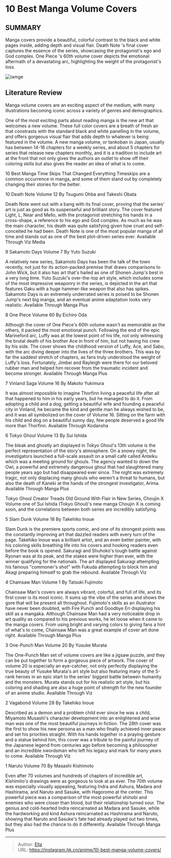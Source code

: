 # 10 Best Manga Volume Covers


## SUMMARY 


 Manga covers provide a beautiful, colorful contrast to the black and white pages inside, adding depth and visual flair. 
Death Note
&#39;s final cover captures the essence of the series, showcasing the protagonist&#39;s ego and God complex. 
One Piece
&#39;s 60th volume cover depicts the emotional aftermath of a devastating arc, highlighting the weight of the protagonist&#39;s loss. 

![iamge](https://static1.srcdn.com/wordpress/wp-content/uploads/2024/01/picture-of-mitsui-from-slam-dunk-denji-from-chainsaw-man-and-nagumo-from-sakamoto-days.jpg)

## Literature Review

Manga volume covers are an exciting aspect of the medium, with many illustrations becoming iconic across a variety of genres and demographics.




One of the most exciting parts about reading manga is the new art that welcomes a new volume. These full color covers are a breath of fresh air that constrasts with the standard black and white panelling in the volume, and offers gorgeous visual flair that adds depth to whatever is being featured in the volume.
A new manga volume, or tankoban in Japan, usually has between 14-16 chapters for a weekly series, and about 5 chapters for series that release new chapters monthly, and it is a tradition to include art at the front that not only gives the authors an outlet to show off their coloring skills but also gives the reader an idea of what is to come.
            
 
 10 Best Manga Time Skips That Changed Everything 
Timeskips are a common occurrence in manga, and some of them stand out by completely changing their stories for the better.












 








 10  Death Note Volume 12 
By Tsugumi Ohba and Takeshi Obata
        

Death Note went out with a bang with its final cover, proving that the series&#39; art is just as good as its suspenseful and brilliant story. The cover featured Light, L, Near and Mello, with the protagonist stretching his hands in a cross-shape, a reference to his ego and God complex. As much as he was the main character, his death was quite satisfying given how cruel and self-conceited he had been. Death Note is one of the most popular manga of all time and stands out as one of the best plot-driven series ever.
Available Through Viz Media





 9  Sakamoto Days Volume 7 
By Yuto Suzuki
        

A relatively new series, Sakamoto Days has been the talk of the town recently, not just for its action-packed premise that draws comparisons to John Wick, but it also has art that&#39;s hailed as one of Shonen Jump&#39;s best in a very long time. Yuto Suzuki&#39;s over-the-top art style, which includes some of the most impressive weaponry in the series, is depicted in the art that features Gaku with a huge hammer-like weapon that also has spikes. Sakamoto Days is an extremely underrated series is poised to be Shonen Jump&#39;s next big manga, and an eventual anime adaptation looks very realistic.
Available Through Manga Plus





 8  One Piece Volume 60 
By Eichiro Oda
        

Although the cover of One Piece&#39;s 60th volume wasn&#39;t as memorable as the others, it packed the most emotional punch. Following the end of the epic Marineford arc, Luffy was at the lowest point of his life, not only witnessing the brutal death of his brother Ace in front of him, but not having his crew by his side. The cover shows the childhood version of Luffy, Ace, and Sabo, with the arc diving deeper into the lives of the three brothers. This was by far the saddest stretch of chapters, as fans truly understood the weight of Luffy&#39;s loss. Fortunately, Jimbei and Rayleigh were there for our beloved rubber man and helped him recover from the traumatic incident and become stronger.
Available Through Manga Plus





 7  Vinland Saga Volume 16 
By Makoto Yukimura
        

It was almost impossible to imagine Thorfinn living a peaceful life after all that happened to him in his early years, but he managed to do it. From adopting a child and a dog, getting a beautiful wife and founding a peaceful city in Vinland, he became the kind and gentle man he always wished to be, and it was all symbolized on the cover of Volume 16. Sitting on the farm with his child and dog on a beautiful sunny day, few people deserved a good life more than Thorfinn.
Available Through Kodansha





 6  Tokyo Ghoul Volume 13 
By Sui Ishida
        

The bleak and ghostly art displayed in Tokyo Ghoul&#39;s 13th volume is the perfect representation of the story&#39;s atmosphere. On a snowy night, the investigators launched a full-scale assault on a small café called Anteiku which was a meeting ground for ghouls. The agency wanted to down the Owl, a powerful and extremely dangerous ghoul that had slaughtered many people years ago but had disappeared ever since. The night was extremely tragic, not only displacing many ghouls who weren&#39;t a threat to humans, but also the death of Kaneki at the hands of the strongest investigator, Arima.
Available Through Manga Plus
            
 
 Tokyo Ghoul Creator Treads Old Ground With Flair in New Series, Choujin X 
Volume one of Sui Ishida (Tokyo Ghoul)&#39;s new manga Choujin X is coming soon, and the correlations between both series are incredibly satisfying.








 5  Slam Dunk Volume 18 
By Takehiko Inoue
        

Slam Dunk is the premiere sports comic, and one of its strongest points was the constantly improving art that dazzled readers with every turn of the page. Takehiko Inoue was a brilliant artist, and an even better painter, with his coloring skills breathing life into his covers and hooking readers even before the book is opened. Sakuragi and Shuhoko&#39;s tough battle against Ryonan was at its peak, and the stakes were higher than ever, with the winner qualifying for the nationals. The art displayed Sakuragi attempting his famous &#34;commoner&#39;s shot&#34; with Fukuda attempting to block him and Akagi preparing himself to grab the rebound.
Available Through Viz





 4  Chainsaw Man Volume 1 
By Tatsuki Fujimoto
        

Chainsaw Man&#39;s covers are always vibrant, colorful, and full of life, and its first cover is its most iconic. It sums up the vibe of the series and shows the gore that will be present all throughout. Fujimoto&#39;s skills as an illustrator have never been doubted, with Fire Punch and Goodbye Eri displaying his skill as a mangaka. Although Chainsaw Man had a very noticeable drop in art quality as compared to his previous works, he let loose when it came to the manga covers. From using bright and varying colors to giving fans a hint of what&#39;s to come, Chainsaw Man was a great example of cover art done right.
Available Through Manga Plus





 3  One-Punch Man Volume 20 
By Yusuke Murata
        

The One-Punch Man set of volume covers are like a jigsaw puzzle, and they can be put together to form a gorgeous piece of artwork. The cover of volume 20 is especially an eye-catcher, not only perfectly displaying the true beauty of Yusuke Murata&#39;s art style but also featuring many of the S-rank heroes in an epic start to the series&#39; biggest battle between humanity and the monsters. Murata stands out for his realistic art style, but his coloring and shading are also a huge point of strength for the new founder of an anime studio.
Available Through Viz





 2  Vagabond Volume 28 
By Takehiko Inoue
        

Described as a demon and a problem child ever since he was a child, Miyamoto Musashi&#39;s character development into an enlightened and wise man was one of the most beautiful journeys in fiction. The 28th cover was the first to show his new persona as a man who finally achieved inner peace and set his priorities straight. With his hands together in a praying gesture and a statue behind him, this cover was a tribute to the painful journey of the Japanese legend from centuries ago before becoming a philosopher and an incredible swordsman who left his legacy and mark for many years to come.
Available Through Viz





 1  Naruto Volume 70 
By Masashi Kishimoto
        

Even after 70 volumes and hundreds of chapters of incredible art, Kishimito&#39;s drawings were as gorgeous to look at as ever. The 70th volume was especially visually appealing, featuring Indra and Ashura, Madara and Hashirama, and Naruto and Sasuke, with Hagoromo at the center. This powerful piece was a comparison of the most powerful shinobi and enemies who were closer than blood, but their relationship turned sour. The genius and cold-hearted Indra reincarnated as Madara and Sasuke, while the hardworking and kind Ashura reincarnated as Hashirama and Naruto, showing that Naruto and Sasuke&#39;s fate had already played out two times, but they also had the chance to do it differently.
Available Through Manga Plus


---

> Author: [Ella](https://instagram.hk.cn/)  
> URL: https://instagram.hk.cn/anime/10-best-manga-volume-covers/  

